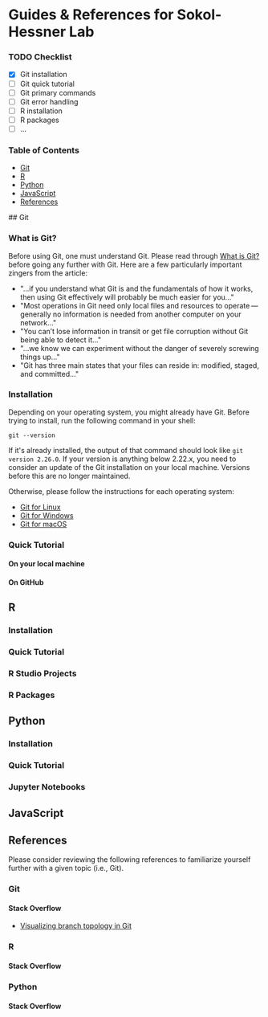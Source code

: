 # Guides & References for Sokol-Hessner Lab

### TODO Checklist

- [x] Git installation
- [ ] Git quick tutorial
- [ ] Git primary commands
- [ ] Git error handling
- [ ] R installation
- [ ] R packages 
- [ ] ...

### Table of Contents

- [Git](#git)
- [R](#r)
- [Python](#python)
- [JavaScript](#javascript)
- [References](#references)


<div id="git"></div>
## Git

### What is Git?

Before using Git, one must understand Git. Please read through
[What is Git?](https://git-scm.com/book/en/v2/Getting-Started-What-is-Git%3F)
before going any further with Git. Here are a few particularly important zingers from the article:

- "...if you understand what Git is and the fundamentals of how it works, then
  using Git effectively will probably be much easier for you..."
- "Most operations in Git need only local files and resources to
  operate — generally no information is needed from another computer on your
network..."
- "You can’t lose information in transit or get file corruption without Git being able to detect it..."
- "...we know we can experiment without the danger of severely screwing things up..."
- "Git has three main states that your files can reside in: modified, staged,
  and committed..."

### Installation

Depending on your operating system, you might already have Git. Before trying
to install, run the following command in your shell:

```
git --version
```

If it's already installed, the output of that command should look like `git
version 2.26.0`. If your version is anything below 2.22.x, you need to consider
an update of the Git installation on your local machine. Versions before this
are no longer maintained.

Otherwise, please follow the instructions for each operating system:

- [Git for Linux](https://git-scm.com/book/en/v2/Getting-Started-Installing-Git#_installing_on_linux)
- [Git for Windows](https://git-scm.com/book/en/v2/Getting-Started-Installing-Git#_installing_on_windows)
- [Git for macOS](https://git-scm.com/book/en/v2/Getting-Started-Installing-Git#_installing_on_macos)

### Quick Tutorial

#### On your local machine

#### On GitHub

## R <div id="r"></div>

### Installation

### Quick Tutorial

### R Studio Projects

### R Packages

## Python <div id="python"></div>

### Installation

### Quick Tutorial

### Jupyter Notebooks

## JavaScript <div id="javascript"></div>

## References <div id="references"></div>

Please consider reviewing the following references to familiarize yourself
further  with a given topic (i.e., Git).

### Git

#### Stack Overflow

- [Visualizing branch topology in Git](https://stackoverflow.com/questions/1838873/visualizing-branch-topology-in-git/34467298#34467298)

### R

#### Stack Overflow

### Python

#### Stack Overflow
